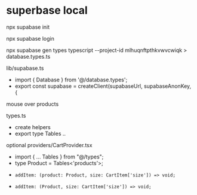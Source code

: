 # superbase local

npx supabase init

npx supabase login

npx supabase gen types typescript --project-id mlhuqnftpthkvwvcwiqk > database.types.ts

lib/supabase.ts
- import { Database } from '@/database.types';
- export const supabase = createClient<Database>(supabaseUrl, supabaseAnonKey, {
 
mouse over products

types.ts
- create helpers
- export type Tables .. 

optional
providers/CartProvider.tsx
- import { ... Tables } from "@/types";
- type Product = Tables<'products'>;
-     addItem: (product: Product, size: CartItem['size']) => void;
-     addItem: (Product, size: CartItem['size']) => void;